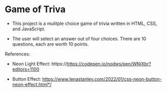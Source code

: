 # Game of Triva

- This project is a mulitple choice game of trivia written in HTML, CSS, and JavaScript.

- The user will select an answer out of four choices. There are 10 questions, each are worth 10 points.

References:

- Neon Light Effect: https://https://codepen.io/nodws/pen/WNjXbr?editors=1100

- Button Effect: https://www.lenastanley.com/2022/01/css-neon-button-neon-effect.html*/
